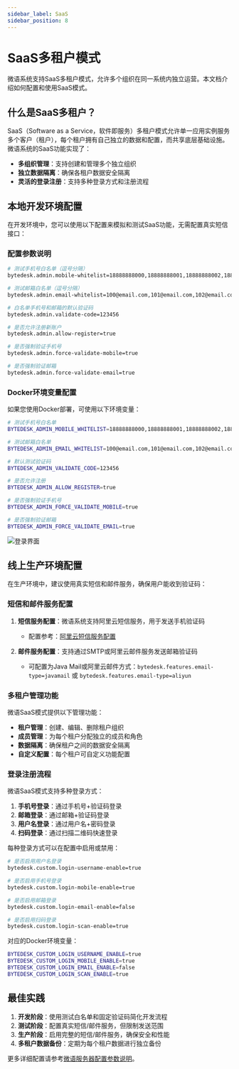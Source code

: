 ```yaml
---
sidebar_label: SaaS
sidebar_position: 8
---
```


# SaaS多租户模式

微语系统支持SaaS多租户模式，允许多个组织在同一系统内独立运营。本文档介绍如何配置和使用SaaS模式。

## 什么是SaaS多租户？

SaaS（Software as a Service，软件即服务）多租户模式允许单一应用实例服务多个客户（租户），每个租户拥有自己独立的数据和配置，而共享底层基础设施。微语系统的SaaS功能实现了：

- **多组织管理**：支持创建和管理多个独立组织
- **独立数据隔离**：确保各租户数据安全隔离
- **灵活的登录注册**：支持多种登录方式和注册流程

## 本地开发环境配置

在开发环境中，您可以使用以下配置来模拟和测试SaaS功能，无需配置真实短信接口：

### 配置参数说明

```bash
# 测试手机号白名单（逗号分隔）
bytedesk.admin.mobile-whitelist=18888888000,18888888001,18888888002,18888888003,18888888004,18888888005,18888888006

# 测试邮箱白名单（逗号分隔）
bytedesk.admin.email-whitelist=100@email.com,101@email.com,102@email.com,103@email.com,104@email.com,105@email.com,106@email.com

# 白名单手机号和邮箱的默认验证码
bytedesk.admin.validate-code=123456

# 是否允许注册新账户
bytedesk.admin.allow-register=true

# 是否强制验证手机号
bytedesk.admin.force-validate-mobile=true

# 是否强制验证邮箱
bytedesk.admin.force-validate-email=true
```

### Docker环境变量配置

如果您使用Docker部署，可使用以下环境变量：

```bash
# 测试手机号白名单
BYTEDESK_ADMIN_MOBILE_WHITELIST=18888888000,18888888001,18888888002,18888888003,18888888004,18888888005,18888888006

# 测试邮箱白名单
BYTEDESK_ADMIN_EMAIL_WHITELIST=100@email.com,101@email.com,102@email.com,103@email.com,104@email.com,105@email.com

# 默认测试验证码
BYTEDESK_ADMIN_VALIDATE_CODE=123456

# 是否允许注册
BYTEDESK_ADMIN_ALLOW_REGISTER=true

# 是否强制验证手机号
BYTEDESK_ADMIN_FORCE_VALIDATE_MOBILE=true

# 是否强制验证邮箱
BYTEDESK_ADMIN_FORCE_VALIDATE_EMAIL=true
```

![登录界面](/img/develop/saas/saas_login.png)

## 线上生产环境配置

在生产环境中，建议使用真实短信和邮件服务，确保用户能收到验证码：

### 短信和邮件服务配置

1. **短信服务配置**：微语系统支持阿里云短信服务，用于发送手机验证码
   - 配置参考：[阿里云短信服务配置](../deploy/config#阿里云短信服务配置---手机登录验证码)

2. **邮件服务配置**：支持通过SMTP或阿里云邮件服务发送邮箱验证码
   - 可配置为Java Mail或阿里云邮件方式：`bytedesk.features.email-type=javamail` 或 `bytedesk.features.email-type=aliyun`

### 多租户管理功能

微语SaaS模式提供以下管理功能：

- **租户管理**：创建、编辑、删除租户组织
- **成员管理**：为每个租户分配独立的成员和角色
- **数据隔离**：确保租户之间的数据安全隔离
- **自定义配置**：每个租户可自定义功能配置

### 登录注册流程

微语SaaS模式支持多种登录方式：

1. **手机号登录**：通过手机号+验证码登录
2. **邮箱登录**：通过邮箱+验证码登录
3. **用户名登录**：通过用户名+密码登录
4. **扫码登录**：通过扫描二维码快速登录

每种登录方式可以在配置中启用或禁用：

```bash
# 是否启用用户名登录
bytedesk.custom.login-username-enable=true

# 是否启用手机号登录
bytedesk.custom.login-mobile-enable=true

# 是否启用邮箱登录
bytedesk.custom.login-email-enable=false

# 是否启用扫码登录
bytedesk.custom.login-scan-enable=true
```

对应的Docker环境变量：

```bash
BYTEDESK_CUSTOM_LOGIN_USERNAME_ENABLE=true
BYTEDESK_CUSTOM_LOGIN_MOBILE_ENABLE=true
BYTEDESK_CUSTOM_LOGIN_EMAIL_ENABLE=false
BYTEDESK_CUSTOM_LOGIN_SCAN_ENABLE=true
```

## 最佳实践

1. **开发阶段**：使用测试白名单和固定验证码简化开发流程
2. **测试阶段**：配置真实短信/邮件服务，但限制发送范围
3. **生产阶段**：启用完整的短信/邮件服务，确保安全和性能
4. **多租户数据备份**：定期为每个租户数据进行独立备份

更多详细配置请参考[微语服务器配置参数说明](../deploy/config)。

